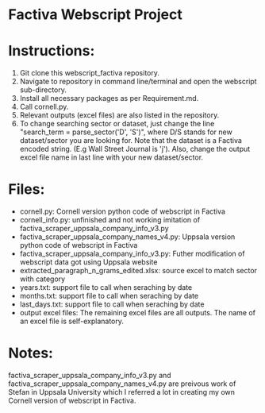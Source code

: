 # Factiva Webscript Project

# Instructions:

1. Git clone this webscript_factiva repository.
2. Navigate to repository in command line/terminal and open the webscript sub-directory.
3. Install all necessary packages as per Requirement.md.
4. Call cornell.py.
5. Relevant outputs (excel files) are also listed in the repository.
6. To change searching sector or dataset, just change the line "search_term = parse_sector('D', 'S')", where D/S stands for new dataset/sector you are looking for. Note that the dataset is a Factiva encoded string. (E.g Wall Street Journal is 'j'). Also, change the output excel file name in last line with your new dataset/sector.

# Files:
* cornell.py: Cornell version python code of webscript in Factiva
* cornell_info.py: unfinished and not working imitation of factiva_scraper_uppsala_company_info_v3.py
* factiva_scraper_uppsala_company_names_v4.py: Uppsala version python code of webscript in Factiva
* factiva_scraper_uppsala_company_info_v3.py: Futher modification of webscript data got using Uppsala website
* extracted_paragraph_n_grams_edited.xlsx: source excel to match sector with category
* years.txt: support file to call when seraching by date
* months.txt: support file to call when seraching by date
* last_days.txt: support file to call when seraching by date
* output excel files: The remaining excel files are all outputs. The name of an excel file is self-explanatory.

# Notes:
factiva_scraper_uppsala_company_info_v3.py and factiva_scraper_uppsala_company_names_v4.py are preivous work of Stefan in Uppsala University which I referred a lot in creating my own Cornell version of webscript in Factiva.
